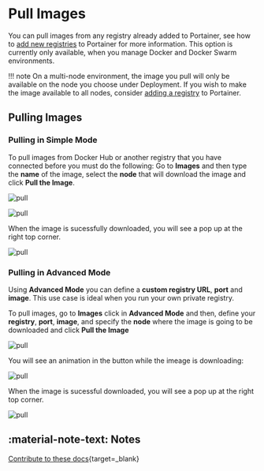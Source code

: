 # Pull Images

You can pull images from any registry already added to Portainer, see how to [add new registries](/v2.0-be/registries/connect/) to Portainer for more information. This option is currently only available, when you manage Docker and Docker Swarm environments.

!!! note
    On a multi-node environment, the image you pull will only be available on the node you choose under Deployment. If you wish to make the image available to all nodes, consider [adding a registry](/v2.0-be/registries/connect/) to Portainer.
## Pulling Images

### Pulling in Simple Mode

To pull images from Docker Hub or another registry that you have connected before you must do the following:
Go to <b>Images</b> and then type the <b>name</b> of the image, select the <b>node</b> that will download the image and click <b>Pull the Image</b>.

![pull](assets/pull-1.png)

![pull](assets/pull-2.png)

When the image is sucessfully downloaded, you will see a pop up at the right top corner.

![pull](assets/pull-3.png)

### Pulling in Advanced Mode

Using <b>Advanced Mode</b> you can define a <b>custom registry URL</b>, <b>port</b> and <b>image</b>. This use case is ideal when you run your own private registry.

To pull images, go to <b>Images</b> click in <b>Advanced Mode</b> and then, define your <b>registry</b>, <b>port</b>, <b>image</b>, and specify the <b>node</b> where the image is going to be downloaded and click <b>Pull the Image</b>

![pull](assets/pull-4.png)

You will see an animation in the button while the imeage is downloading:

![pull](assets/pull-2.png)

When the image is sucessful downloaded, you will see a pop up at the right top corner.

![pull](assets/pull-3.png)

## :material-note-text: Notes

[Contribute to these docs](https://github.com/portainer/portainer-docs/blob/master/contributing.md){target=_blank}

